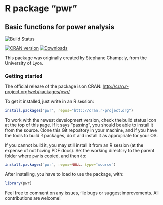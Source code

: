 # R package &ldquo;pwr&rdquo;
## Basic functions for power analysis

[![Build Status](https://travis-ci.org/heliosdrm/pwr.svg?branch=master)](https://travis-ci.org/heliosdrm/pwr)

[![CRAN version](http://www.r-pkg.org/badges/version/pwr)](http://www.r-pkg.org/pkg/pwr)
[![Downloads](http://cranlogs.r-pkg.org/badges/pwr)]()

This package was originally created by Stephane Champely, from the University of Lyon.

### Getting started

The official release of the package is on CRAN:
http://cran.r-project.org/web/packages/pwr/

To get it installed, just write in an R session:

```R
install.packages("pwr", repos="http://cran.r-project.org")
```

To work with the newest development version, check the build status icon at the top of this page. If it says &ldquo;passing&rdquo;, you should be able to install it from the source. Clone this Git repository in your machine, and if you have the tools to build R packages, do it and install it as appropriate for your OS.

If you cannot build it, you may still install it from an R session (at the expense of not having PDF docs). Set the working directory to the parent folder where `pwr` is copied, and then do:

```R
install.packages("pwr", repos=NULL, type="source")
```

After installing, you have to load to use the package, with:

```R
library(pwr)
```

Feel free to comment on any issues, file bugs or suggest improvements. All contributions are welcome!

